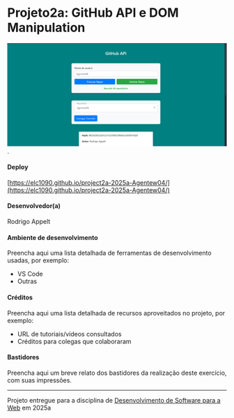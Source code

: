 # Projeto2a: GitHub API e DOM Manipulation

![Screenshot do projeto](assets/print.png).

#### Deploy

[https://elc1090.github.io/project2a-2025a-Agentew04/](https://elc1090.github.io/project2a-2025a-Agentew04/)


#### Desenvolvedor(a)

Rodrigo Appelt


#### Ambiente de desenvolvimento

Preencha aqui uma lista detalhada de ferramentas de desenvolvimento usadas, por exemplo:
- VS Code
- Outras

#### Créditos

Preencha aqui uma lista detalhada de recursos aproveitados no projeto, por exemplo:
- URL de tutoriais/vídeos consultados
- Créditos para colegas que colaboraram


#### Bastidores


Preencha aqui um breve relato dos bastidores da realização deste exercício, com suas impressões.



---
Projeto entregue para a disciplina de [Desenvolvimento de Software para a Web](http://github.com/andreainfufsm/elc1090-2025a) em 2025a
